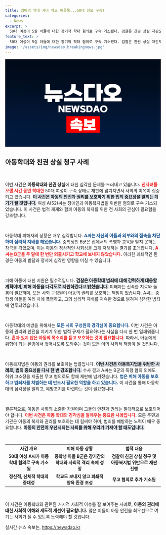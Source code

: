 ```yaml
---
title: 엄마의 학대 자녀 학교 미등록...50대 친모 구속!
categories:
  - News
excerpt: >
  50대 여성이 5살 아들에 대한 장기적 학대 혐의로 구속 기소됐다. 검찰은 친권 상실 재판도 청구하며, 끔찍한 아동학대 사건의 전말을 공개했다. 이 사건의 진실이 밝혀질 날이 기대된다!
feature_text: >
  50대 여성이 5살 아들에 대한 장기적 학대 혐의로 구속 기소됐다. 검찰은 친권 상실 재판도 청구하며, 끔찍한 아동학대 사건의 전말을 공개했다. 이 사건의 진실이 밝혀질 날이 기대된다!
image: '/assets/img/newsdao_breakingnews.jpg'
---
```


<p><img src="/assets/img/newsdao_breakingnews.jpg" alt="ontimetimes 속보" /></p>

<h2 data-ke-size="size26">아동학대와 친권 상실 청구 사례</h2>

<p data-ke-size="size16">&nbsp;</p>

<p>이번 사건은 <strong>아동학대와 친권 상실</strong>에 대한 심각한 문제를 드러내고 있습니다. <b><span style="color: #ee2323;">친자녀를 오랜 시간 동안 학대한</span></b> 50대 여성이 구속 상태로 재판에 넘겨지면서 사회의 이목이 집중되고 있습니다. <b><span style="background-color: #21538527;">이 사건은 아동의 안전과 권리를 보호하기 위한 법의 중요성을 알리는 계기가 될 것입니다.</span></b> 여성 A(52)씨는 장애인과 아동복지법을 위반한 혐의로 구속 기소되었습니다. 이 사건은 법적 제재와 함께 아동의 복지를 위한 전 사회의 관심이 필요함을 강조합니다. </p>

<p data-ke-size="size16">&nbsp;</p>

<p>아동학대 피해자의 상황은 매우 심각합니다. <b><span style="color: #1a5490;">A씨는 자신의 아들과 외부와의 접촉을 차단하며 심리적 지배를 해왔습니다.</span></b> 중학생인 B군은 집에서의 폭행과 교육을 받지 못하는 참극을 겪었으며, 이는 아동의 정상적인 사회성을 크게 저해하는 결과를 초래합니다. <b><span style="color: #ee2323;">A씨는 B군을 두 달에 한 번만 외출시키고 학교에 보내지 않았습니다.</span></b> 이러한 폐쇄적인 환경은 아동의 발달과 정서에 심각한 영향을 미칠 수 있습니다.</p>

<p data-ke-size="size16">&nbsp;</p>

<p>피해 아동에 대한 지원은 필수적입니다. <b><span style="background-color: #21538527;">검찰은 아동학대 범죄에 대해 강력하게 대응할 계획이며, 피해 아동을 다각도로 지원하겠다고 밝혔습니다.</span></b> 피해자는 신속한 치료와 돌봄이 필요하며, 모든 사회 구성원이 아동의 권리를 보호하는 책임이 있습니다. A씨는 중학생 아들을 여러 차례 폭행하고, 그의 심리적 지배를 지속한 것으로 밝혀져 심각한 범죄에 연루되었습니다. </p>

<p data-ke-size="size16">&nbsp;</p>

<p>아동학대의 예방을 위해서는 <b><span style="color: #1a5490;">모든 사회 구성원의 경각심이 중요합니다.</span></b> 이번 사건은 아동의 권리와 안전을 지키기 위한 법적 규제가 필요하다는 사실을 다시 한 번 일깨워줍니다. <b><span style="color: #ee2323;">혼자 있지 않은 아동의 목소리를 듣고 보호하는 것이 필요합니다.</span></b> 따라서, 아동에게 위협이 되는 환경에서 벗어나도록 도와주는 것이 모든 이의 사회적 책임이 될 것입니다. </p>

<p data-ke-size="size16">&nbsp;</p>

<p>아동복지법은 아동의 권리를 보호하는 법률입니다. <b><span style="background-color: #21538527;">이번 사건은 아동복지법을 위반한 사례로, 법의 중요성을 다시 한 번 강조합니다.</span></b> 수사 결과 A씨는 B군의 폭행 혐의 외에도 허위 고소장을 제출한 무고 혐의로도 함께 재판에 넘겨졌습니다. <b><span style="color: #1a5490;">법은 피해 아동을 보호하고 범죄자를 처벌하는 데 반드시 필요한 역할을 하고 있습니다.</span></b> 이 사건을 통해 아동학대의 심각성을 알리고, 예방조치를 마련하는 것이 필요합니다.</p>

<p data-ke-size="size16">&nbsp;</p>

<p>결론적으로, 아동은 사회의 소중한 자원이며 그들의 안전과 권리는 절대적으로 보호되어야 합니다. <b><span style="color: #ee2323;">이번 사건은 아동 학대의 경각심을 일깨우는 중요한 사례입니다.</span></b> 모든 주민과 기관은 아동의 복지와 권리를 보호하는 데 힘써야 하며, 범죄를 예방하는 노력이 매우 중요합니다. <b><span style="background-color: #21538527;">아동의 안전이 우선시되는 사회를 위해 우리가 가져야 할 태도입니다.</span></b></p>

<p data-ke-size="size16">&nbsp;</p>

<table>
<tr>
<td style="text-align: center; height: 17px;"><b>사건 개요</b></td>
<td style="text-align: center; height: 17px;"><b>피해 아동 상황</b></td>
<td style="text-align: center; height: 17px;"><b>법적 대응</b></td>
</tr>
<tr>
<td style="text-align: center; height: 17px;"><b>50대 여성 A씨가 아동 학대 혐의로 구속 기소됨</b></td>
<td style="text-align: center; height: 17px;"><b>중학생 아들 B군은 장기간의 학대와 사회적 격리 속에 성장</b></td>
<td style="text-align: center; height: 17px;"><b>검찰이 친권 상실 청구 및 아동복지법 위반으로 재판 진행</b></td>
</tr>
<tr>
<td style="text-align: center; height: 17px;"><b>정신적, 신체적 학대의 중대성</b></td>
<td style="text-align: center; height: 17px;"><b>학교도 보내지 않고 폐쇄적 양육 환경 조성</b></td>
<td style="text-align: center; height: 17px;"><b>무고 혐의로 추가 기소됨</b></td>
</tr>
</table>

<p data-ke-size="size16">&nbsp;</p>

<p>이 사건은 아동학대와 관련된 거시적 사회적 이슈를 잘 보여주는 사례로, <strong>아동의 권리에 대한 사회적 이해와 제도적 개선이 필요합니다.</strong> 많은 이들이 아동 안전을 최우선으로 여기는 사회가 될 수 있도록 노력해야 할 것입니다.</p>
실시간 뉴스 속보는, <a href="https://newsdao.kr" rel="dofollow">https://newsdao.kr</a>


